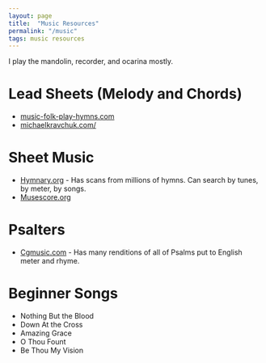 ```yaml
---
layout: page
title:  "Music Resources"
permalink: "/music"
tags: music resources
---
```


I play the mandolin, recorder, and ocarina mostly.

Lead Sheets (Melody and Chords)
====

- [music-folk-play-hymns.com](http://www.music-folk-play-hymns.com/Hymn-Lead-Sheets.html)
- [michaelkravchuk.com/](http://michaelkravchuk.com/lead-sheets)

Sheet Music
====
- [Hymnary.org](http://hymnary.org) - Has scans from millions of hymns. Can search by tunes, by meter, by songs.
- [Musescore.org](http://musescore.org)

Psalters
====
- [Cgmusic.com](http://www.cgmusic.org/workshop/psametre_frame.htm) - Has many renditions of all of Psalms put to English meter and rhyme.

Beginner Songs
=====
- Nothing But the Blood
- Down At the Cross
- Amazing Grace
- O Thou Fount
- Be Thou My Vision
